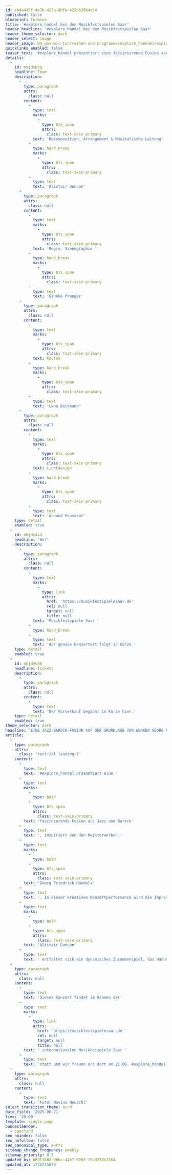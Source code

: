 ```yaml
---
id: cb4a415f-4e7b-427a-8bfe-422d635b4a34
published: false
blueprint: termine
title: '#explore_händel bei den Musikfestspielen Saar'
header_headline: '#explore_händel bei den Musikfestspielen Saar'
header_theme_selector: dark
header_select: image
header_image: 04_was-wir-tun/reihen-und-programme/explore_haendel/explore_handel_berlin-2024-c)-navina-neuschl--1518.jpg
quicklinks_enabled: false
teaser_text: '#explore_händel präsentiert eine faszinierende Fusion aus Jazz und Barock, inspiriert von den Meisterwerken Georg Friedrich Händels, auf den Musikfestspielen Saar.'
details:
  -
    id: m6jdsb5g
    headline: Team
    description:
      -
        type: paragraph
        attrs:
          class: null
        content:
          -
            type: text
            marks:
              -
                type: bts_span
                attrs:
                  class: text-skin-primary
            text: 'Rekomposition, Arrangement & Musikalische Leitung'
          -
            type: hard_break
            marks:
              -
                type: bts_span
                attrs:
                  class: text-skin-primary
          -
            type: text
            text: 'Alistair Duncan'
      -
        type: paragraph
        attrs:
          class: null
        content:
          -
            type: text
            marks:
              -
                type: bts_span
                attrs:
                  class: text-skin-primary
            text: 'Regie, Szenographie '
          -
            type: hard_break
            marks:
              -
                type: bts_span
                attrs:
                  class: text-skin-primary
          -
            type: text
            text: 'Gineke Pranger'
      -
        type: paragraph
        attrs:
          class: null
        content:
          -
            type: text
            marks:
              -
                type: bts_span
                attrs:
                  class: text-skin-primary
            text: Kostüm
          -
            type: hard_break
            marks:
              -
                type: bts_span
                attrs:
                  class: text-skin-primary
          -
            type: text
            text: 'Lena Böckmann'
      -
        type: paragraph
        attrs:
          class: null
        content:
          -
            type: text
            marks:
              -
                type: bts_span
                attrs:
                  class: text-skin-primary
            text: Lichtdesign
          -
            type: hard_break
            marks:
              -
                type: bts_span
                attrs:
                  class: text-skin-primary
          -
            type: text
            text: 'Arnaud Poumarat'
    type: detail
    enabled: true
  -
    id: m6jds4vd
    headline: 'Wo?'
    description:
      -
        type: paragraph
        attrs:
          class: null
        content:
          -
            type: text
            marks:
              -
                type: link
                attrs:
                  href: 'https://musikfestspielesaar.de'
                  rel: null
                  target: null
                  title: null
            text: 'Musikfestspiele Saar '
          -
            type: hard_break
          -
            type: text
            text: 'der genaue Konzertort folgt in Kürze.'
    type: detail
    enabled: true
  -
    id: m6jdyu96
    headline: Tickets
    description:
      -
        type: paragraph
        attrs:
          class: null
        content:
          -
            type: text
            text: 'Der Vorverkauf beginnt in Kürze hier.'
    type: detail
    enabled: true
theme_selector: dark
headline: 'EINE JAZZ-BAROCK-FUSION AUF DER GRUNDLAGE VON WERKEN GEORG FRIEDRICH HÄNDELS'
article:
  -
    type: paragraph
    attrs:
      class: 'text-2xl leading-l'
    content:
      -
        type: text
        text: '#explore_händel präsentiert eine '
      -
        type: text
        marks:
          -
            type: bold
          -
            type: bts_span
            attrs:
              class: text-skin-primary
        text: 'faszinierende Fusion aus Jazz und Barock'
      -
        type: text
        text: ', inspiriert von den Meisterwerken '
      -
        type: text
        marks:
          -
            type: bold
          -
            type: bts_span
            attrs:
              class: text-skin-primary
        text: 'Georg Friedrich Händels'
      -
        type: text
        text: '. In dieser kreativen Konzertperformance wird die Improvisation als verbindendes Element zwischen diesen beiden musikalischen Epochen gefeiert. Unter der Leitung von '
      -
        type: text
        marks:
          -
            type: bold
          -
            type: bts_span
            attrs:
              class: text-skin-primary
        text: 'Alistair Duncan'
      -
        type: text
        text: ' entfaltet sich ein dynamisches Zusammenspiel, das Händels Werke – vom Concerto Grosso bis zur berühmten "Arie Lascia ch''io pianga" – in neuem Licht erstrahlen lässt.'
  -
    type: paragraph
    attrs:
      class: null
    content:
      -
        type: text
        text: 'Dieses Konzert findet im Rahmen der'
      -
        type: text
        marks:
          -
            type: link
            attrs:
              href: 'https://musikfestspielesaar.de'
              rel: null
              target: null
              title: null
        text: ' internationalen Musikbeispiele Saar '
      -
        type: text
        text: 'statt und wir freuen uns dort am 21.06. #explore_händel präsentieren zu können.'
  -
    type: paragraph
    attrs:
      class: null
    content:
      -
        type: text
        text: 'Foto: Navina Neuschl'
select_transition_theme: bird
date_field: '2025-06-21'
time: '20:00'
template: single_page
bundeslaender:
  - saarland
seo_noindex: false
seo_nofollow: false
seo_canonical_type: entry
sitemap_change_frequency: weekly
sitemap_priority: 0.5
updated_by: b89f1882-9bbc-44b7-9265-79a3230c2164
updated_at: 1738245079
---
```

